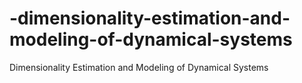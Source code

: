 # -dimensionality-estimation-and-modeling-of-dynamical-systems
 Dimensionality Estimation and Modeling of Dynamical Systems
